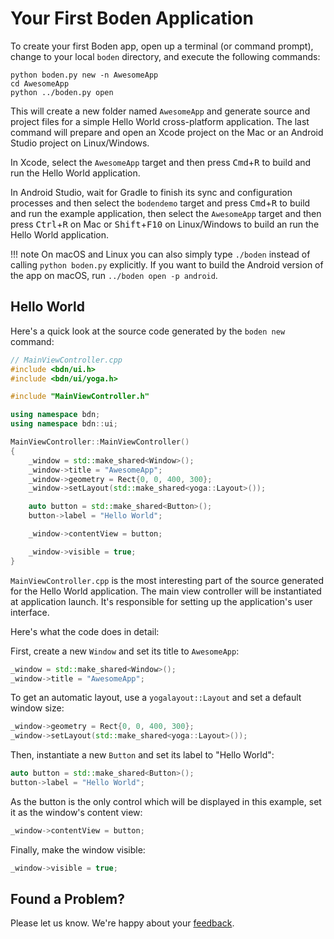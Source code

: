 # Your First Boden Application

To create your first Boden app, open up a terminal (or command prompt), change to your local `boden` directory, and execute the following commands:

	python boden.py new -n AwesomeApp
	cd AwesomeApp
	python ../boden.py open

This will create a new folder named `AwesomeApp` and generate source and project files for a simple Hello World cross-platform application. The last command will prepare and open an Xcode project on the Mac or an Android Studio project on Linux/Windows.

In Xcode, select the `AwesomeApp` target and then press <kbd>Cmd</kbd>+<kbd>R</kbd> to build and run the Hello World application.

In Android Studio, wait for Gradle to finish its sync and configuration processes and then select the `bodendemo` target and press <kbd>Cmd</kbd>+<kbd>R</kbd> to build and run the example application, then select the `AwesomeApp` target and then press <kbd>Ctrl</kbd>+<kbd>R</kbd> on Mac or <kbd>Shift</kbd>+<kbd>F10</kbd> on Linux/Windows to build an run the Hello World application.

!!! note
    On macOS and Linux you can also simply type `./boden` instead of calling `python boden.py` explicitly. If you want to build the Android version of the app on macOS, run `../boden open -p android`.

## Hello World

Here's a quick look at the source code generated by the `boden new` command:

```C++
// MainViewController.cpp
#include <bdn/ui.h>
#include <bdn/ui/yoga.h>

#include "MainViewController.h"

using namespace bdn;
using namespace bdn::ui;

MainViewController::MainViewController()
{
    _window = std::make_shared<Window>();
    _window->title = "AwesomeApp";
    _window->geometry = Rect{0, 0, 400, 300};
    _window->setLayout(std::make_shared<yoga::Layout>());

    auto button = std::make_shared<Button>();
    button->label = "Hello World";

    _window->contentView = button;

    _window->visible = true;
}
```

`MainViewController.cpp` is the most interesting part of the source generated for the Hello World application. The main view controller will be instantiated at application launch. It's responsible for setting up the application's user interface.

Here's what the code does in detail:

First, create a new `Window` and set its title to `AwesomeApp`:

```C++
_window = std::make_shared<Window>();
_window->title = "AwesomeApp";
```

To get an automatic layout, use a `yogalayout::Layout` and set a default window size:

```C++
_window->geometry = Rect{0, 0, 400, 300};
_window->setLayout(std::make_shared<yoga::Layout>());
```

Then, instantiate a new `Button` and set its label to "Hello World":

```C++
auto button = std::make_shared<Button>();
button->label = "Hello World";
```

As the button is the only control which will be displayed in this example, set it as the window's content view:

```C++
_window->contentView = button;
```

Finally, make the window visible:

```C++
_window->visible = true;
```

## Found a Problem?

Please let us know. We're happy about your [feedback](../../feedback).